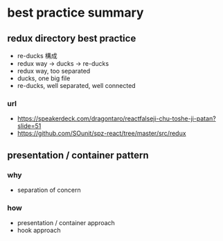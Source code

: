 # best practice summary

## redux directory best practice

- re-ducks 構成
- redux way -> ducks -> re-ducks
- redux way, too separated
- ducks, one big file
- re-ducks, well separated, well connected

### url

- https://speakerdeck.com/dragontaro/reactfalseji-chu-toshe-ji-patan?slide=51
- https://github.com/SOunit/spz-react/tree/master/src/redux

## presentation / container pattern

### why

- separation of concern

### how

- presentation / container approach
- hook approach
